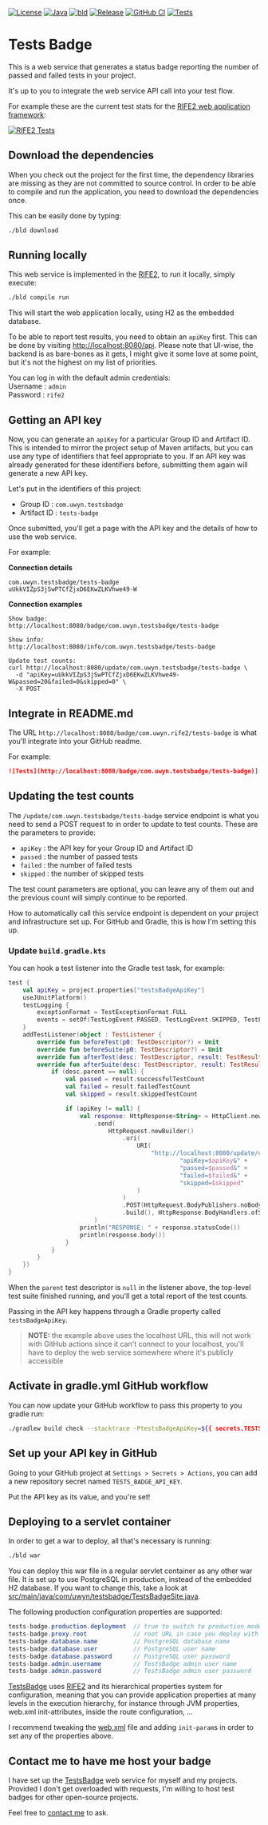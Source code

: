 [![License](https://img.shields.io/badge/license-Apache%20License%202.0-blue.svg)](https://opensource.org/licenses/Apache-2.0)
[![Java](https://img.shields.io/badge/java-17%2B-blue)](https://www.oracle.com/java/technologies/javase/jdk17-archive-downloads.html)
[![bld](https://img.shields.io/badge/2.2.0-FA9052?label=bld&labelColor=2392FF)](https://rife2.com/bld)
[![Release](https://img.shields.io/github/release/rife2/tests-badge.svg)](https://github.com/rife2/tests-badge/releases/latest)
[![GitHub CI](https://github.com/rife2/tests-badge/actions/workflows/bld.yml/badge.svg)](https://github.com/rife2/tests-badge/actions/workflows/bld.yml)
[![Tests](https://rife2.com/tests-badge/badge/com.uwyn/tests-badge)](https://github.com/rife2/tests-badge/actions/workflows/bld.yml)

# Tests Badge

This is a web service that generates a status badge reporting the number of
passed and failed tests in your project.

It's up to you to integrate the web service API call into your test flow.

For example these are the current test stats for the [RIFE2 web application framework](https://rife2.com):  

[![RIFE2 Tests](https://rife2.com/tests-badge/badge/com.uwyn.rife2/rife2)](https://github.com/rife2/rife2/actions/workflows/gradle.yml)


## Download the dependencies

When you check out the project for the first time, the dependency libraries are
missing as they are not committed to source control. In order to be able to
compile and run the application, you need to download the dependencies once.

This can be easily done by typing:

```bash
./bld download
```

## Running locally

This web service is implemented in the [RIFE2](https://rife2.com), to run it
locally, simply execute:

```bash
./bld compile run
```

This will start the web application locally, using H2 as the embedded database.

To be able to report test results, you need to obtain an `apiKey` first. This
can be done by visiting [http://localhost:8080/api](http://localhost:8080/api).
Please note that UI-wise, the backend is as bare-bones as it gets, I might give
it some love at some point, but it's not the highest on my list of priorities.

You can log in with the default admin credentials:  
Username : `admin`  
Password : `rife2`  

## Getting an API key

Now, you can generate an `apiKey` for a particular Group ID and Artifact ID.
This is intended to mirror the project setup of Maven artifacts, but you can
use any type of identifiers that feel appropriate to you. If an API key was
already generated for these identifiers before, submitting them again will
generate a new API key.

Let's put in the identifiers of this project: 
* Group ID : `com.uwyn.testsbadge`
* Artifact ID : `tests-badge`

Once submitted, you'll get a page with the API key and the details of how to use
the web service.

For example:

**Connection details**
```
com.uwyn.testsbadge/tests-badge
uUkkVIZpS3jSwPTCfZjxD6EKwZLKVhwe49-W
```

**Connection examples**
```
Show badge:
http://localhost:8080/badge/com.uwyn.testsbadge/tests-badge

Show info:
http://localhost:8080/info/com.uwyn.testsbadge/tests-badge

Update test counts:
curl http://localhost:8080/update/com.uwyn.testsbadge/tests-badge \
  -d "apiKey=uUkkVIZpS3jSwPTCfZjxD6EKwZLKVhwe49-W&passed=20&failed=0&skipped=0" \
  -X POST
```

## Integrate in README.md

The URL `http://localhost:8080/badge/com.uwyn.rife2/tests-badge` is what you'll
integrate into your GitHub readme.

For example:

```markdown
![Tests](http://localhost:8080/badge/com.uwyn.testsbadge/tests-badge)](https://github.com/rife2/tests-badge)
```

## Updating the test counts

The `/update/com.uwyn.testsbadge/tests-badge` service endpoint is what you need to
send a POST request to in order to update to test counts. These are the
parameters to provide:
* `apiKey` : the API key for your Group ID and Artifact ID
* `passed` : the number of passed tests
* `failed` : the number of failed tests
* `skipped` : the number of skipped tests

The test count parameters are optional, you can leave any of them out and the
previous count will simply continue to be reported.

How to automatically call this service endpoint is dependent on your project and
infrastructure set up. For GitHub and Gradle, this is how I'm setting this up.

### Update `build.gradle.kts`

You can hook a test listener into the Gradle test task, for example:

```kotlin
test {
    val apiKey = project.properties["testsBadgeApiKey"]
    useJUnitPlatform()
    testLogging {
        exceptionFormat = TestExceptionFormat.FULL
        events = setOf(TestLogEvent.PASSED, TestLogEvent.SKIPPED, TestLogEvent.FAILED)
    }
    addTestListener(object : TestListener {
        override fun beforeTest(p0: TestDescriptor?) = Unit
        override fun beforeSuite(p0: TestDescriptor?) = Unit
        override fun afterTest(desc: TestDescriptor, result: TestResult) = Unit
        override fun afterSuite(desc: TestDescriptor, result: TestResult) {
            if (desc.parent == null) {
                val passed = result.successfulTestCount
                val failed = result.failedTestCount
                val skipped = result.skippedTestCount

                if (apiKey != null) {
                    val response: HttpResponse<String> = HttpClient.newHttpClient()
                        .send(
                            HttpRequest.newBuilder()
                                .uri(
                                    URI(
                                        "http://localhost:8080/update/com.uwyn.testsbadge/tests-badge?" +
                                                "apiKey=$apiKey&" +
                                                "passed=$passed&" +
                                                "failed=$failed&" +
                                                "skipped=$skipped"
                                    )
                                )
                                .POST(HttpRequest.BodyPublishers.noBody())
                                .build(), HttpResponse.BodyHandlers.ofString()
                        )
                    println("RESPONSE: " + response.statusCode())
                    println(response.body())
                }
            }
        }
    })
}
```

When the `parent` test descriptor is `null` in the listener above, the top-level
test suite finished running, and you'll get a total report of the test counts.

Passing in the API key happens through a Gradle property called `testsBadgeApiKey`.

> **NOTE:** the example above uses the localhost URL, this will not work with
> GitHub actions since it can't connect to your localhost, you'll have to
> deploy the web service somewhere where it's publicly accessible

## Activate in gradle.yml GitHub workflow

You can now update your GitHub workflow to pass this property to you gradle run:

```bash
./gradlew build check --stacktrace -PtestsBadgeApiKey=${{ secrets.TESTS_BADGE_API_KEY }}
```

## Set up your API key in GitHub 

Going to your GitHub project at `Settings > Secrets > Actions`, you can add a new
repository secret named `TESTS_BADGE_API_KEY`.

Put the API key as its value, and you're set!

## Deploying to a servlet container

In order to get a war to deploy, all that's necessary is running:

```bash
./bld war
```

You can deploy this war file in a regular servlet container as any other war
file. It is set up to use PostgreSQL in production, instead of the embedded H2
database.
If you want to change this, take a look at [src/main/java/com/uwyn/testsbadge/TestsBadgeSite.java](https://github.com/rife2/tests-badge/blob/main/app/src/main/java/com/uwyn/testsbadge/TestsBadgeSite.java).

The following production configuration properties are supported:

```java
tests-badge.production.deployment  // true to switch to production mode
tests-badge.proxy.root             // root URL in case you deploy with reverse proxy
tests-badge.database.name          // PostgreSQL database name  
tests-badge.database.user          // PostgreSQL user name
tests-badge.database.password      // PostgreSQL user password
tests-badge.admin.username         // TestsBadge admin user name
tests-badge.admin.password         // TestsBadge admin user password
```

[TestsBadge](https://github.com/rife2/tests-badge) uses [RIFE2](https://github.com/rife2/rife2)
and its hierarchical properties system for configuration, meaning that you can
provide application properties at many levels in the execution hierarchy, for
instance through JVM properties, web.xml init-attributes, inside the route
configuration, ...

I recommend tweaking the [web.xml](https://github.com/rife2/tests-badge/blob/main/war/src/web.xml)
file and adding `init-param`s in order to set any of the properties above.

## Contact me to have me host your badge

I have set up the [TestsBadge](https://github.com/rife2/tests-badge) web
service for myself and my projects. Provided I don't get overloaded with
requests, I'm willing to host test badges for other open-source projects.

Feel free to [contact me](https://github.com/gbevin) to ask.
